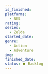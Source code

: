 ```yaml
---
is_finished:
platforms:
  - NES
rating:
series:
  - Zelda
started_date:
genre:
  - Action
  - Adventure
img:
finished_date:
status: ⏹️ Backlog
---
```

